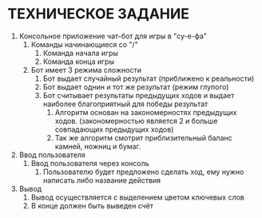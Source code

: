 # ТЕХНИЧЕСКОЕ ЗАДАНИЕ

1. Консольное приложение чат-бот для игры в "су-е-фа"
    1. Команды начинающиеся со "/"
        1. Команда начала игры
        2. Команда конца игры
    2. Бот имеет 3 режима сложности
        1. Бот выдает случайный результат (приближено к реальности)
        2. Бот выдает однин и тот же результат (режим глупого)
        3. Бот считывает результаты предыдущих ходов и выдает наиболее благоприятный для победы результат
            1. Алгоритм основан на закономерностях предыдущих ходов. (закономерностью является 2 и больше совпадающих предыдущих ходов)
            2. Так же алгоритм смотрит приблизительный баланс камней, ножниц и бумаг.
2. Ввод пользователя
    1. Ввод пользователя через консоль
        1. Пользователю будет предложено сделать ход, ему нужно написать либо название действия
3. Вывод 
    1. Вывод осуществляется с выделением цветом ключевых слов 
    2. В конце должен быть выведен счёт